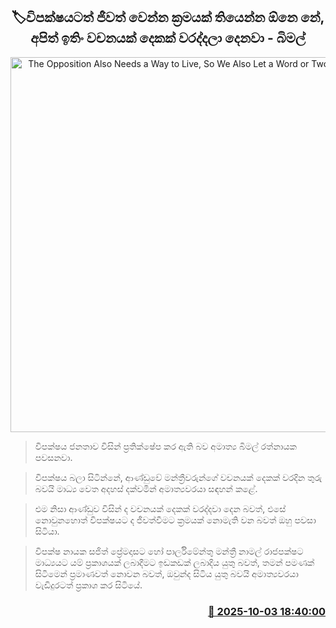 <p align='center'><b><h2 align='center' title='The Opposition Also Needs a Way to Live, So We Also Let a Word or Two Slip - Bimal'>🏷විපක්ෂයටත් ජීවත් වෙන්න ක්‍රමයක් තියෙන්න ඕනෙ නේ, අපිත් ඉතිං වචනයක් දෙකක් වරද්දලා දෙනවා - බිමල්</h2></b></p>
<p align='center'><img src='https://helakuru.sgp1.cdn.digitaloceanspaces.com/esana/images/lib/bimal-rathnayake-media-yy.jpg' width='600' alt='The Opposition Also Needs a Way to Live, So We Also Let a Word or Two Slip - Bimal'></p>

> විපක්ෂය ජනතාව විසින් ප්‍රතික්ෂේප කර ඇති බව අමාත්‍ය බිමල් රත්නායක පවසනවා.

> විපක්ෂය බලා සිටින්නේ, ආණ්ඩුවේ මන්ත්‍රීවරුන්ගේ වචනයක් දෙකක් වරදින තුරු බවයි මාධ්‍ය වෙත අදහස් දක්වමින් අමාත්‍යවරයා සඳහන් කළේ.

> එම නිසා ආණ්ඩුව විසින් ද වචනයක් දෙකක් වරද්දවා දෙන බවත්, එසේ නොවුනහොත් විපක්ෂයට ද ජීවත්වීමට ක්‍රමයක් නොමැති වන බවත් ඔහු පවසා සිටියා.

> විපක්ෂ නායක සජිත් ප්‍රේමදාසට හෝ පාර්ලිමේන්තු මන්ත්‍රී නාමල් රාජපක්ෂට මාධ්‍යයට යම් ප්‍රකාශයක් ලබාදීමට ඉඩකඩක් ලබාදිය යුතු බවත්, තමන් පමණක් සිටීමෙන් ප්‍රමාණවත් නොවන බවත්, ඔවුන්ද සිටිය යුතු බවයි අමාත්‍යවරයා වැඩිදුරටත් ප්‍රකාශ කර සිටියේ.



<h3 align='right'><a href='https://www.helakuru.lk/esana/p/114217/'>📅 2025-10-03 18:40:00</a></h3>
